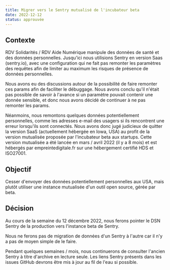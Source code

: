 ```yaml
---
title: Migrer vers le Sentry mutualisé de l'incubateur beta
date: 2022-12-12
status: approuvée
---
```


## Contexte

RDV Solidarités / RDV Aide Numérique manipule des données de santé et des données personnelles. Jusqu'ici nous utilisions Sentry en version Saas (sentry.io), avec une configuration qui ne fait pas remonter les paramètres des requêtes afin de limiter au maximum les risques de présence de données personnelles.

Nous avons eu des discussions autour de la possibilité de faire remonter ces params afin de faciliter le débuggage. Nous avons conclu qu'il n'était pas possible de savoir à l'avance si un paramètre pouvait contenir une donnée sensible, et donc nous avons décidé de continuer à ne pas remonter les params.

Néanmoins, nous remontons quelques données potentiellement personnelles, comme les adresses e-mail des usagers si ils rencontrent une erreur lorsqu'ils sont connectés. Nous avons donc jugé judicieux de quitter la version SaaS (actuellement hébergée en Iowa, USA) au profit de la version mutualisée proposée par l'incubateur beta aux startups. Cette version mutualisée a été lancée en mars / avril 2022 (il y a 8 mois) et est hébergés par empreintedigitale.fr sur une hébergement certifié HDS et ISO27001.

## Objectif

Cesser d'envoyer des données potentiellement personnelles aux USA, mais plutôt utiliser une instance mutualisée d'un outil open source, gérée par beta.

## Décision

Au cours de la semaine du 12 décembre 2022, nous ferons pointer le DSN Sentry de la production vers l'instance beta de Sentry.

Nous ne ferons pas de migration de données d'un Sentry à l'autre car il n'y a pas de moyen simple de le faire.

Pendant quelques semaines / mois, nous continuerons de consulter l'ancien Sentry à titre d'archive en lecture seule. Les liens Sentry présents dans les issues GitHub devrons être mis à jour au fil de l'eau si possible.
